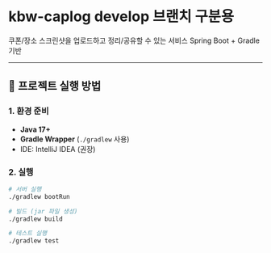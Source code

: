 # kbw-caplog develop 브랜치 구분용
쿠폰/장소 스크린샷을 업로드하고 정리/공유할 수 있는 서비스
Spring Boot + Gradle 기반

---

## 🚀 프로젝트 실행 방법

### 1. 환경 준비
- **Java 17+**
- **Gradle Wrapper** (`./gradlew` 사용)
- IDE: IntelliJ IDEA (권장)

### 2. 실행
```bash
# 서버 실행
./gradlew bootRun

# 빌드 (jar 파일 생성)
./gradlew build

# 테스트 실행
./gradlew test